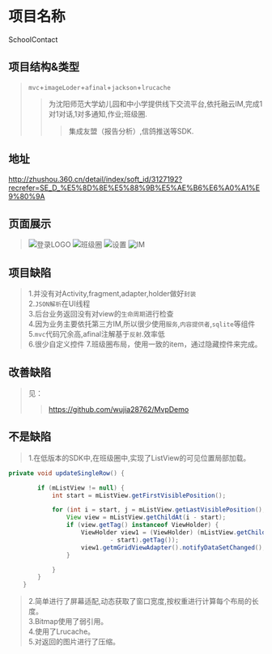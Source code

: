# 项目名称
SchoolContact
## 项目结构&类型
>`mvc`+`imageLoder`+`afinal`+`jackson`+`lrucache`
>>为沈阳师范大学幼儿园和中小学提供线下交流平台,依托融云IM,完成1对1对话,1对多通知,作业;班级圈.
>>>集成友盟（报告分析）,信鸽推送等SDK.
## 地址
http://zhushou.360.cn/detail/index/soft_id/3127192?recrefer=SE_D_%E5%8D%8E%E5%88%9B%E5%AE%B6%E6%A0%A1%E9%80%9A
## 页面展示
>![](http://p17.qhimg.com/dm/168_300_/t01ca4f745daf209ad8.png "登录LOGO")
>![](http://p16.qhimg.com/dm/168_300_/t015b3e425d8c41431d.png "班级圈")
>![](http://p16.qhimg.com/dm/168_300_/t01a8c6a46edf69aee1.png "设置")
>![](http://p18.qhimg.com/dm/168_300_/t01d505e32a04f2e24a.png "IM")
## 项目缺陷
> 1.并没有对Activity,fragment,adapter,holder做好`封装`<br>
> 2.`JSON解析`在UI线程<br>
> 3.后台业务返回没有对view的`生命周期`进行检查<br>
> 4.因为业务主要依托第三方IM,所以很少使用`服务`,`内容提供者`,`sqlite`等组件<br>
> 5.`mvc`代码冗余高,afinal注解基于`反射`.效率低<br>
> 6.很少自定义控件
> 7.班级圈布局，使用一致的item，通过隐藏控件来完成。
## 改善缺陷
>见：
>>https://github.com/wujia28762/MvpDemo
## 不是缺陷
>1.在低版本的SDK中,在班级圈中,实现了ListView的可见位置局部加载。
```Java
private void updateSingleRow() {

		if (mListView != null) {
			int start = mListView.getFirstVisiblePosition();

			for (int i = start, j = mListView.getLastVisiblePosition(); i <= j; i++) {
				View view = mListView.getChildAt(i - start);
				if (view.getTag() instanceof ViewHolder) {
					ViewHolder view1 = (ViewHolder) (mListView.getChildAt(i
							- start).getTag());
					view1.getmGridViewAdapter().notifyDataSetChanged();
				}

			}
		}
	}
```
> 2.简单进行了屏幕适配,动态获取了窗口宽度,按权重进行计算每个布局的长度。<br>
> 3.Bitmap使用了弱引用。<br>
> 4.使用了Lrucache。<br>
> 5.对返回的图片进行了压缩。
